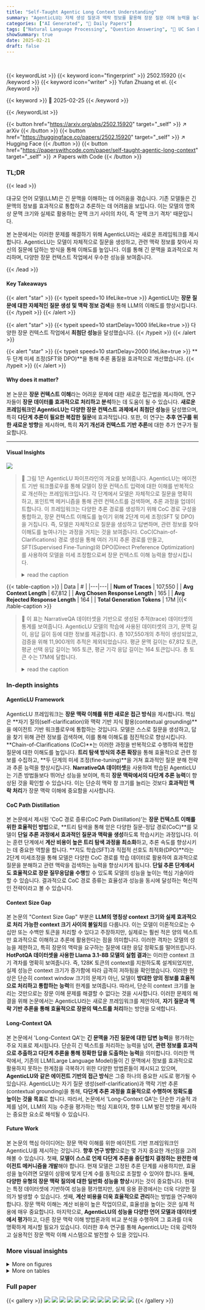 ```yaml
---
title: "Self-Taught Agentic Long Context Understanding"
summary: "AgenticLU는 자체 생성 질문과 맥락 정보를 활용해 장문 질문 이해 능력을 높이는 에이전트 기반 프레임워크입니다.  97.8%의 정답률을 달성하며 기존 방식들을 뛰어넘는 성과를 보였습니다."
categories: ["AI Generated", "🤗 Daily Papers"]
tags: ["Natural Language Processing", "Question Answering", "🏢 UC San Diego",]
showSummary: true
date: 2025-02-21
draft: false
---
```


<br>

{{< keywordList >}}
{{< keyword icon="fingerprint" >}} 2502.15920 {{< /keyword >}}
{{< keyword icon="writer" >}} Yufan Zhuang et el. {{< /keyword >}}
 
{{< keyword >}} 🤗 2025-02-25 {{< /keyword >}}
 
{{< /keywordList >}}

{{< button href="https://arxiv.org/abs/2502.15920" target="_self" >}}
↗ arXiv
{{< /button >}}
{{< button href="https://huggingface.co/papers/2502.15920" target="_self" >}}
↗ Hugging Face
{{< /button >}}
{{< button href="https://paperswithcode.com/paper/self-taught-agentic-long-context" target="_self" >}}
↗ Papers with Code
{{< /button >}}




### TL;DR


{{< lead >}}

대규모 언어 모델(LLM)은 긴 문맥을 이해하는 데 어려움을 겪습니다.  기존 모델들은 긴 문맥의 정보를 효과적으로 통합하고 추론하는 데 어려움을 보입니다.  이는 모델의 명목상 문맥 크기와 실제로 활용하는 문맥 크기 사이의 차이, 즉 '문맥 크기 격차' 때문입니다. 

본 논문에서는 이러한 문제를 해결하기 위해 AgenticLU라는 새로운 프레임워크를 제시합니다.  AgenticLU는 모델이 자체적으로 질문을 생성하고, 관련 맥락 정보를 찾아서 자신의 질문에 답하는 방식을 통해 이해도를 높입니다.  이를 통해 긴 문맥을 효과적으로 처리하며, 다양한 장문 컨텍스트 작업에서 우수한 성능을 보여줍니다. 

{{< /lead >}}


#### Key Takeaways

{{< alert "star" >}}
{{< typeit speed=10 lifeLike=true >}} AgenticLU는 **장문 질문에 대한 자체적인 질문 생성 및 맥락 정보 검색**을 통해 LLM의 이해도를 향상시킵니다. {{< /typeit >}}
{{< /alert >}}

{{< alert "star" >}}
{{< typeit speed=10 startDelay=1000 lifeLike=true >}} 다양한 장문 컨텍스트 작업에서 **최첨단 성능**을 달성했습니다. {{< /typeit >}}
{{< /alert >}}

{{< alert "star" >}}
{{< typeit speed=10 startDelay=2000 lifeLike=true >}} **두 단계 미세 조정(SFT와 DPO)**을 통해 추론 품질을 효과적으로 개선했습니다. {{< /typeit >}}
{{< /alert >}}

#### Why does it matter?
본 논문은 **장문 컨텍스트 이해**라는 어려운 문제에 대한 새로운 접근법을 제시하여, 연구자들이 **장문 데이터를 효과적으로 처리하고 분석**하는 데 도움이 될 수 있습니다.  **새로운 프레임워크인 AgenticLU는 다양한 장문 컨텍스트 과제에서 최첨단 성능**을 달성했으며, 특히 **다단계 추론이 필요한 복잡한 질문**에 효과적입니다. 또한, 이 연구는 **추후 연구를 위한 새로운 방향**을 제시하며, 특히 **자기 개선과 컨텍스트 기반 추론**에 대한 추가 연구가 필요합니다. 

------
#### Visual Insights



![](https://arxiv.org/html/2502.15920/x1.png)

> 🔼 그림 1은 AgenticLU 파이프라인의 개요를 보여줍니다.  AgenticLU는 에이전트 기반 워크플로우를 통해 모델이 장문 컨텍스트 입력에 대한 이해를 반복적으로 개선하는 프레임워크입니다. 각 단계에서 모델은 자체적으로 질문을 명확히 하고, 포인트백 메커니즘을 통해 관련 컨텍스트를 검색하며, 추론 과정을 업데이트합니다. 이 프레임워크는 다양한 추론 경로를 생성하기 위해 CoC 경로 구성을 통합하고, 장문 컨텍스트 이해도를 높이기 위해 2단계 미세 조정(SFT 및 DPO)을 거칩니다.  즉, 모델은 자체적으로 질문을 생성하고 답변하며, 관련 정보를 찾아 이해도를 높여나가는 과정을 거치는 것을 보여줍니다.  CoC(Chain-of-Clarifications) 경로 생성을 통해 여러 가지 추론 경로를 만들고, SFT(Supervised Fine-Tuning)와 DPO(Direct Preference Optimization)를 사용하여 모델을 미세 조정함으로써 장문 컨텍스트 이해 능력을 향상시킵니다.
> <details>
> <summary>read the caption</summary>
> Figure 1: Overview of the AgenticLU pipeline: The model iteratively refines its understanding of long-context inputs through an agentic workflow. At each step, it raises self-clarifications, retrieves relevant context via the pointback mechanism, and updates its reasoning trace. The framework integrates CoC Path Construction to generate diverse reasoning paths, followed by two-stage fine-tuning (SFT and DPO) to enhance long-context understanding.
> </details>





{{< table-caption >}}
| Data | # |
|---|---| 
| **Num of Traces** | 107,550 |
| **Avg Context Length** | 67,812 |
| **Avg Chosen Response Length** | 165 |
| **Avg Rejected Response Length** | 164 |
| **Total Generation Tokens** | 17M |{{< /table-caption >}}

> 🔼 이 표는 NarrativeQA 데이터셋을 기반으로 생성된 추적(trace) 데이터셋의 통계를 보여줍니다.  AgenticLU 모델의 학습에 사용된 데이터셋의 크기, 문맥 길이, 응답 길이 등에 대한 정보를 제공합니다.  총 107,550개의 추적이 생성되었고, 검증을 위해 11,900개의 추적은 제외되었습니다. 평균 문맥 길이는 67,812 토큰, 평균 선택 응답 길이는 165 토큰, 평균 기각 응답 길이는 164 토큰입니다.  총 토큰 수는 17M에 달합니다.
> <details>
> <summary>read the caption</summary>
> Table 1: Statistics of the generated traces dataset used in finetuning derived from NarrativeQA. We left out 11.9K traces for validation.
> </details>





### In-depth insights


#### AgenticLU Framework
AgenticLU 프레임워크는 **장문 맥락 이해를 위한 새로운 접근 방식**을 제시합니다.  핵심은 **자기 질의(self-clarification)와 맥락 기반 지식 활용(contextual grounding)**을 에이전트 기반 워크플로우에 통합하는 것입니다.  모델은 스스로 질문을 생성하고, 답을 찾기 위해 관련 정보를 검색하며, 이를 통해 이해도를 점진적으로 향상시킵니다. **Chain-of-Clarifications (CoC)**는 이러한 과정을 반복적으로 수행하여 복잡한 질문에 대한 이해도를 높입니다.  **트리 탐색 방식의 추론 확장**을 통해 효율적으로 관련 정보를 수집하고, **두 단계의 미세 조정(fine-tuning)**을 거쳐 효과적인 질문 분해 전략과 추론 능력을 향상시킵니다.  **NarrativeQA 데이터셋**을 사용하여 학습된 AgenticLU는 기존 방법들보다 뛰어난 성능을 보이며, 특히 **장문 맥락에서의 다단계 추론 능력**이 향상된 것을 확인할 수 있습니다.  이는 단순히 맥락 창 크기를 늘리는 것보다 **효과적인 맥락 처리**가 장문 맥락 이해에 중요함을 시사합니다.

#### CoC Path Distillation
본 논문에서 제시된 'CoC 경로 증류(CoC Path Distillation)'는 **장문 컨텍스트 이해를 위한 효율적인 방법**으로, **트리 탐색을 통해 얻은 다양한 질문-정답 경로(CoC)**를 모델이 **단일 추론 과정에서 효과적인 질문과 맥락을 생성**하도록 학습시키는 과정입니다. 이는 훈련 단계에서 **계산 비용이 높은 트리 탐색 과정을 최소화**하고, 추론 속도를 향상시키는 데 중요한 역할을 합니다.  **지도 학습(SFT)과 직접적 선호도 최적화(DPO)**라는 2단계 미세조정을 통해 모델은 다양한 CoC 경로를 학습 데이터로 활용하여 효과적으로 질문을 분해하고 관련 맥락을 검색하는 능력을 향상시키게 됩니다. **단일 추론 단계에서도 효율적으로 장문 질무응답을 수행**할 수 있도록 모델의 성능을 높이는 핵심 기술이라 할 수 있습니다.  결과적으로 CoC 경로 증류는 효율성과 성능을 동시에 달성하는 혁신적인 전략이라고 볼 수 있습니다.

#### Context Size Gap
본 논문의 "Context Size Gap" 부분은 **LLM의 명칭상 context 크기와 실제 효과적으로 처리 가능한 context 크기 사이의 불일치**를 다룹니다.  이는 모델이 이론적으로는 수십만 또는 수백만 토큰을 처리할 수 있다고 주장하지만, 실제로는 훨씬 적은 양의 텍스트만 효과적으로 이해하고 추론에 활용한다는 점을 의미합니다. 이러한 격차는 모델의 성능을 제한하고, 특히 장문의 맥락을 요구하는 질문에 대한 응답 정확도를 떨어뜨립니다. **HotPotQA 데이터셋을 사용한 Llama 3.1-8B 모델의 실험 결과**는 이러한 context 크기 격차를 명확히 보여줍니다.  즉, 128K 토큰의 context를 지원하도록 설계되었지만, 실제 성능은 context 크기가 증가함에 따라 급격히 저하됨을 확인했습니다.  이러한 현상은 단순히 context window 크기의 문제가 아닌, 모델이 **방대한 양의 정보를 효율적으로 처리하고 통합하는 능력**의 한계를 보여줍니다.  따라서, 단순히 context 크기를 늘리는 것만으로는 장문 이해 문제를 해결할 수 없다는 것을 시사합니다. 이러한 문제의 해결을 위해 논문에서는 AgenticLU라는 새로운 프레임워크를 제안하여, **자기 질문과 맥락 기반 추론을 통해 효율적으로 장문의 텍스트를 처리**하는 방안을 모색합니다.

#### Long-Context QA
본 논문에서 'Long-Context QA'는 **긴 문맥을 가진 질문에 대한 답변 능력**을 평가하는 주요 지표로 제시됩니다.  단순히 긴 텍스트를 처리하는 능력을 넘어, **관련 정보를 효과적으로 추출하고 다단계 추론을 통해 정확한 답을 도출하는 능력**을 의미합니다.  이러한 맥락에서, 기존의 LLM(Large Language Model)들이 긴 문맥에서 정보를 효과적으로 활용하지 못하는 한계점을 극복하기 위한 다양한 방법론들이 제시되고 있으며, **AgenticLU와 같은 에이전트 기반의 접근 방식**은 그중 하나의 중요한 시도로 평가될 수 있습니다.  AgenticLU는 자기 질문 생성(self-clarification)과 맥락 기반 추론(contextual grounding)을 통해, **다단계 추론 과정을 효율적으로 수행하며 정확도를 높이는 것을 목표**로 합니다. 따라서, 논문에서 'Long-Context QA'는 단순한 기술적 과제를 넘어, LLM의 지능 수준을 평가하는 핵심 지표이자,  향후 LLM 발전 방향을 제시하는 중요한 요소로 해석될 수 있습니다.

#### Future Work
본 논문의 핵심 아이디어는 장문 맥락 이해를 위한 에이전트 기반 프레임워크인 AgenticLU를 제시하는 것입니다.  **향후 연구 방향**으로는 몇 가지 중요한 개선점을 고려해볼 수 있습니다.  첫째, **모델이 스스로 언제 다단계 추론을 중단할지 결정하는 완전한 에이전트 메커니즘을 개발**해야 합니다. 현재 모델은 고정된 추론 단계를 사용하지만, 효율성을 높이려면 모델이 상황에 맞게 단계 수를 동적으로 조절할 수 있어야 합니다. 둘째, **다양한 유형의 장문 맥락 질의에 대한 일반화 성능을 향상**시키는 것이 중요합니다.  현재는 특정 데이터셋에 기반하여 성능을 평가했지만, 실제 응용 환경에서는 더욱 다양한 질의가 발생할 수 있습니다.  셋째, **계산 비용을 더욱 효율적으로 관리**하는 방법을 연구해야 합니다.  장문 맥락 이해는 계산 비용이 높은 작업이므로, 효율성을 높이는 것은 실제 적용에 매우 중요합니다. 마지막으로, **AgenticLU의 성능을 다양한 언어 모델과 데이터셋에서 평가**하고, 다른 장문 맥락 이해 방법론과의 비교 분석을 수행하여 그 효과를 더욱 명확하게 제시할 필요가 있습니다. 이러한 후속 연구를 통해 AgenticLU는 더욱 강력하고 실용적인 장문 맥락 이해 시스템으로 발전할 수 있을 것입니다.


### More visual insights

<details>
<summary>More on figures
</summary>


![](https://arxiv.org/html/2502.15920/x2.png)

> 🔼 그림 2는 모델의 명목상의 context 길이와 실제로 효과적으로 활용 가능한 context 길이 간의 차이를 보여줍니다. Llama3.1-8B-Instruct 모델은 최대 128K 토큰의 context를 처리할 수 있도록 설계되었지만, HotPotQA 데이터셋을 사용한 실험 결과, 입력 길이가 8K, 16K, 32K, 64K, 128K로 증가함에 따라 성능이 급격히 저하되는 것을 보여줍니다. 이는 모델이 명목상으로 지원하는 context 길이보다 훨씬 짧은 길이의 context만을 실제로 효과적으로 처리한다는 것을 의미합니다. 그림은 모델의 명목상 context 용량과 실제 효과적인 context 용량 간의 차이를 시각적으로 보여줍니다.
> <details>
> <summary>read the caption</summary>
> Figure 2: Effective context size is smaller than nominal context size. Performance of Llama3.1-8B-Instruct (advertised 128K-token context) on the HotPotQA dataset drops sharply as input length increases (8K, 16K, 32K, 64K, 128K), illustrating the gap between nominal and effective context capacities.
> </details>



![](https://arxiv.org/html/2502.15920/x3.png)

> 🔼 그림 3은 8KB에서 128KB까지 다양한 문맥 길이에 걸쳐 7가지 장문맥 작업에 대한 주요 결과를 보여줍니다. 점선 주황색으로 표시된 AgenticLU-8B 모델은 기본 모델인 Llama3.1-8B (실선 주황색) 모델에 비해 모든 작업에서 성능이 크게 향상되었음을 보여줍니다. 또한, 단계별, 계획 및 해결, 사실 및 반성, LongRAG 등의 프롬프팅 방법과 최첨단 ProLong-8B 모델과 비교 분석하여 AgenticLU-8B가 대부분의 작업과 문맥 길이에서 일관되게 강력한 성능을 유지함을 보여줍니다.
> <details>
> <summary>read the caption</summary>
> Figure 3: Main results on 7 long-context tasks across context lengths from 8K to 128K. Our AgenticLU-8B (dotted orange) achieves significant improvements on all tasks over our base model Llama3.1-8B (solid orange). We also compare with the prompting methods (Step-by-Step, Plan-and-Solve, Fact-and-Reflect, LongRAG) and the state-of-the-art ProLong-8B model. AgenticLU-8B consistently maintains strong performance across most tasks and context lengths.
> </details>



</details>




<details>
<summary>More on tables
</summary>


{{< table-caption >}}
| Model | Short Avg | HotpotQA | Natural Questions | TriviaQA | PopQA | NarrativeQA | InfiniQA | InfiniChoice | Long Avg |
|---|---|---|---|---|---|---|---|---|---|
| Llama3.1-8B | 62.3 | 40.0 | 56.1 | 80.6 | 56.1 | 38.0 | 48.0 | 55.0 | 53.4 |
| AgenticLU (<math alttext="δ" class="ltx_Math" display="inline" id="S6.T2.3.1.1.1.m1.1"><semantics id="S6.T2.3.1.1.1.m1.1a"><mi id="S6.T2.3.1.1.1.m1.1.1" xref="S6.T2.3.1.1.1.m1.1.1.cmml">δ</mi><annotation-xml encoding="MathML-Content" id="S6.T2.3.1.1.1.m1.1b"><ci id="S6.T2.3.1.1.1.m1.1.1.cmml" xref="S6.T2.3.1.1.1.m1.1.1">𝛿</ci></annotation-xml><annotation encoding="application/x-tex" id="S6.T2.3.1.1.1.m1.1c">δ</annotation><annotation encoding="application/x-llamapun" id="S6.T2.3.1.1.1.m1.1d">italic_δ</annotation></semantics></math>) | -0.6 | +31.1 | +21.7 | +7.7 | +9.4 | +18.0 | +2.0 | +13.0 | +14.7 |{{< /table-caption >}}
> 🔼 표 2는 AgenticLU와 기본 모델인 Llama3.1-8B-Instruct의 성능 차이(AgenticLU-8B에서 Llama3.1-8B를 뺀 값)를 보여줍니다. 긴 문맥(128K 토큰 작업)과 짧은 문맥 벤치마크(ARC, GSM8K, MMLU를 포함한 6가지 일반 작업) 모두에 대한 결과를 포함하며, 짧은 문맥 성능에 대한 자세한 내용은 부록 B에 나와 있습니다. 점수는 정확도를 나타내며, AgenticLU는 긴 문맥 작업에서 성능이 크게 향상되었고 일반 작업에는 거의 영향을 미치지 않았음을 보여줍니다.
> <details>
> <summary>read the caption</summary>
> Table 2: Performance difference of AgenticLU and its base, Llama3.1-8B-Instruct (δ=𝛿absent\delta=italic_δ =AgenticLU-8B minus Llama3.1-8B), on long context (the 128K tasks) and short-context benchmarks (6 regular tasks including ARC, GSM8K, and MMLU), the details of the short-context performance can be found in appendix B. Scores represent accuracy, with AgenticLU demonstrating significantly improved performance across long-context tasks with minimal effect on regular task performance.
> </details>

{{< table-caption >}}
| Model | HotpotQA | NaturalQ | PopQA | TriviaQA | Avg |
|---|---|---|---|---|---| 
| Llama-3.1-8B | 40.0 | 56.1 | 56.1 | 80.6 | 58.2 |
| AgenticLU-8B | 71.1 | 77.8 | 65.5 | 88.3 | 75.7 |
| (w/ 2 rounds) | 71.1 | 76.7 | 67.2 | 91.7 | 76.7 |
| (w/ 3 rounds) | 75.5 | 78.8 | 68.3 | 91.1 | 78.4 |{{< /table-caption >}}
> 🔼 이 표는 추론 시 추가적인 자기 설명 및 문맥적 근거 추가 라운드의 성능을 평가한 결과를 보여줍니다. 자기 설명의 이점은 첫 번째 라운드에서 최적에 가깝다는 것을 알 수 있습니다.
> <details>
> <summary>read the caption</summary>
> Table 3: We evaluate the performance of adding additional self-clarification and contextual grounding rounds at inference time. The gain from self-clarification is close to optimal at the initial round.
> </details>

{{< table-caption >}}
| Model | HotpotQA | NaturalQ | PopQA | TriviaQA | Avg |
|---|---|---|---|---|---| 
| Llama-3.1-8B | 40.0 | 56.1 | 56.1 | 80.6 | 58.2 |
| AgenticLU-8B | 71.1 | 77.8 | 65.5 | 88.3 | 75.7 |
| (w/o Clarification) | 57.8 | 56.7 | 55.5 | 78.3 | 62.1 |
| (w/o Pointback) | 53.3 | 59.4 | 52.7 | 83.3 | 62.2 |{{< /table-caption >}}
> 🔼 이 표는 AgenticLU-8B 모델에서 자기 설명 단계와 문맥적 근거 단계를 제거했을 때의 성능을 보여줍니다.  128K 길이의 문맥을 사용하는 네 가지 과제(HotpotQA, Natural Questions, PopQA, TriviaQA)에 대한 결과가 제시되어 있습니다. 각 과제에 대해 AgenticLU-8B의 기본 성능과 자기 설명 제거, 문맥적 근거 제거 시의 성능을 비교하여 각 단계의 중요성을 분석합니다.  자기 설명과 문맥적 근거가 장문 맥락 이해에 얼마나 중요한 역할을 하는지 보여주는 실험 결과입니다.
> <details>
> <summary>read the caption</summary>
> Table 4: We test the agentic workflow with AgenticLU-8B when taking out the self-clarification steps and the contextual grounding (pointback) step. The tasks are with 128K context length.
> </details>

{{< table-caption >}}
| Metric | Baseline | AgenticLU |
|---|---|---|
| Runtime Overhead | 100% | 101.93% |
| Avg Tokens Generated in One Round | 76.28 | 1205.38 |{{< /table-caption >}}
> 🔼 표 5는 기존의 직접 답변 방식(Baseline)과 제안하는 AgenticLU 모델의 성능 오버헤드를 비교 분석한 표입니다.  직접 답변 방식은 질문에 대한 답변을 바로 생성하는 방식이고, AgenticLU는 자기 질문과 답변을 통해 추론 과정을 거치는 방식입니다.  따라서,  실행 시간 오버헤드(Runtime Overhead) 와 각 라운드에서 생성되는 토큰 수(Avg Tokens Generated in One Round)를 비교하여 AgenticLU 방식의 효율성을 평가합니다.
> <details>
> <summary>read the caption</summary>
> Table 5: Performance Overhead Comparison between direct answering baseline and AgenticLU.
> </details>

{{< table-caption >}}
| Hyperparameter | Value |
|---|---| 
| Learning Rate | 5e-7 |
| Learning Rate Schedule | Cosine Annealing |
| Optimizer | Adam |
| \(\beta_{1}\) | 0.9 |
| \(\beta_{2}\) | 0.95 |
| Training dtype | bf16 |
| Batch Size | 128 |
| Max Length | 131,072 |{{< /table-caption >}}
> 🔼 표 6는 본 논문의 5장(Data Generation & Model Training)에서 설명하는 Self-Taught Agentic Long-Context Understanding(AgenticLU) 모델 학습을 위한 초 매개변수(Hyperparameter)들을 보여줍니다.  Supervised Fine-Tuning(SFT) 단계에서 사용된 학습률(Learning Rate), 최적화기(Optimizer), 배치 크기(Batch Size), 최대 길이(Max Length) 등의 세부 설정 값들을 명시적으로 제시하여, AgenticLU 모델의 학습 과정에 대한 자세한 정보를 제공합니다.
> <details>
> <summary>read the caption</summary>
> Table 6: Hyperparameters for SFT.
> </details>

{{< table-caption >}}
| Hyperparameter | Value |
|---|---| 
| Learning Rate | 5e-7 |
| Learning Rate Schedule | Cosine Annealing |
| Optimizer | Adam |
| β₁ | 0.9 |
| β₂ | 0.95 |
| Training dtype | bf16 |
| Batch Size | 128 |
| β | 0.1 |
| Max Length | 131,072 |{{< /table-caption >}}
> 🔼 표 7은 Direct Preference Optimization(DPO)에 사용된 하이퍼파라미터들을 보여줍니다.  학습률, 최적화기, 배치 크기, 최대 길이 등 DPO 모델 학습에 영향을 주는 주요 설정값들이 포함되어 있습니다. 이 표는 DPO 단계에서 사용된 구체적인 하이퍼파라미터 설정을 통해 AgenticLU 모델의 성능 개선에 대한 이해를 돕습니다.
> <details>
> <summary>read the caption</summary>
> Table 7: Hyperparameters for DPO.
> </details>

{{< table-caption >}}
| Model | ARC Easy | ARC Challenge | GSM8k | MathQA | MMLU | MMLU Pro | Avg |
|---|---|---|---|---|---|---|---| 
| Llama3.1-8B | 84.80 | 59.64 | 80.13 | 42.88 | 68.72 | 37.71 | 62.31 |
| AgenticLU-8B | 83.96 | 58.36 | 80.51 | 41.74 | 68.38 | 37.51 | 61.74 |{{< /table-caption >}}
> 🔼 표 8은 AgenticLU와 Llama3.1-8B-Instruct 모델의 단기 문맥 벤치마크 결과를 비교한 것입니다.  AgenticLU는 다양한 단기 문맥 작업에서 Llama3.1-8B-Instruct 모델과 거의 동일한 성능을 보여줍니다.  표에는 ARC Easy, ARC Challenge, GSM8K, MathQA, MMLU, MMLU Pro 등 여러 가지 벤치마크 작업에 대한 정확도 비율(%)이 제시되어 있습니다.  AgenticLU가 장기 문맥 작업에 초점을 맞춘 모델임에도 불구하고, 단기 문맥 작업에서도 우수한 성능을 유지함을 보여줍니다.
> <details>
> <summary>read the caption</summary>
> Table 8: Performance comparison of AgenticLU and Llama3.1-8B-Instruct on short-context benchmarks. Scores represent accuracy percentages, with AgenticLU demonstrating matching results across tasks.
> </details>

{{< table-caption >}}
|               | 8K   | 16K   | 32K   | 64K   | 128K  |
|---------------|------|-------|-------|-------|-------|
| **HotpotQA** |       |       |       |       |       |
| Llama3.1-8B   | 63.3 | 56.7  | 61.1  | 47.8  | 40.0  |
| Llama3.1-8B+step-by-step | 60.0 | 66.7  | 56.7  | 58.9  | 56.7  |
| Llama3.1-8B+plan&solve | 71.1 | 66.7  | 72.2  | 62.2  | 50.0  |
| Llama3.1-8B+fact&reflect | 58.9 | 58.9  | 62.2  | 61.1  | 48.9  |
| ProLong-8B    | 62.2 | 65.6  | 57.8  | 53.3  | 58.9  |
| Llama3.1-8B+LongRAG | 61.1 | 58.9  | 73.3  | 56.7  | 57.8  |
| AgenticLU-8B  | 81.1 | 75.6  | 78.9  | 75.6  | 71.1  |{{< /table-caption >}}
> 🔼 표 9는 HotpotQA 데이터셋을 사용하여 다양한 컨텍스트 길이(8K, 16K, 32K, 64K, 128K 토큰)에 따른 여러 장기 컨텍스트 이해 모델의 성능을 보여줍니다.  Llama 3.1-8B 기본 모델과  여러 프롬프팅 기법(단계별, 계획 및 해결, 사실 및 반성)을 사용한 모델,  최첨단 ProLong-8B 모델, 그리고 제안된 AgenticLU-8B 모델의 정확도를 비교하여 AgenticLU-8B 모델의 우수성을 보여줍니다.
> <details>
> <summary>read the caption</summary>
> Table 9: Long-context performance on HotpotQA.
> </details>

{{< table-caption >}}
| Model | 8K | 16K | 32K | 64K | 128K |
|---|---|---|---|---|---| 
| Llama3.1-8B | 71.7 | 69.4 | 70.6 | 73.9 | 56.1 |
| Llama3.1-8B+step-by-step | 66.7 | 66.1 | 58.9 | 55.6 | 38.9 |
| Llama3.1-8B+plan&solve | 67.8 | 71.7 | 66.7 | 62.2 | 50.6 |
| Llama3.1-8B+fact&reflect | 63.3 | 63.3 | 61.7 | 59.4 | 40.0 |
| ProLong-8B | 83.3 | 82.2 | 83.9 | 90.0 | 77.8 |
| Llama3.1-8B+LongRAG | 65.6 | 76.1 | 79.4 | 77.2 | 73.9 |
| AgenticLU-8B | 91.7 | 91.1 | 85.0 | 85.0 | 77.8 |{{< /table-caption >}}
> 🔼 표 10은 Nature Questions 데이터셋을 사용하여 다양한 컨텍스트 길이(8K, 16K, 32K, 64K, 128K 토큰)에서 여러 모델의 성능을 보여줍니다.  Llama3.1-8B 기본 모델과 함께, Chain-of-Thought, Plan-and-Solve, Fact-and-Reflect 프롬프팅 기법을 적용한 모델과 LongRAG, ProLong-8B 및 AgenticLU-8B 모델의 결과를 비교 분석하여, 긴 컨텍스트를 이해하는 모델의 능력을 평가합니다. 특히, 컨텍스트 길이가 증가함에 따라 정확도 변화를 살펴보고,  AgenticLU-8B 모델의 효과를 다른 모델과 비교 분석합니다.
> <details>
> <summary>read the caption</summary>
> Table 10: Long-context performance on Nature Questions.
> </details>

{{< table-caption >}}
| Model | 8K | 16K | 32K | 64K | 128K |
|---|---|---|---|---|---| 
| Llama3.1-8B | 82.8 | 86.7 | 85.6 | 81.1 | 80.6 |
| Llama3.1-8B+step-by-step | 84.4 | 86.1 | 90.0 | 82.2 | 57.2 |
| Llama3.1-8B+plan&solve | 78.9 | 88.3 | 89.4 | 87.2 | 86.7 |
| Llama3.1-8B+fact&reflect | 87.8 | 83.9 | 84.4 | 86.7 | 84.4 |
| ProLong-8B | 71.1 | 88.3 | 78.9 | 82.8 | 78.3 |
| Llama3.1-8B+LongRAG | 77.2 | 79.4 | 83.9 | 83.9 | 83.3 |
| AgenticLU-8B | 88.3 | 92.2 | 91.1 | 93.3 | 88.3 |{{< /table-caption >}}
> 🔼 표 11은 TriviaQA 데이터셋을 사용한 장문 맥락 이해 성능을 보여줍니다. 다양한 모델 (Llama3.1-8B, Llama3.1-8B에 여러 프롬프트 기법 적용, ProLong-8B, AgenticLU-8B)의 8K, 16K, 32K, 64K, 128K 토큰 길이에 따른 정확도를 비교 분석하여 각 모델의 장문 맥락 처리 능력과 그 한계를 보여줍니다. 특히, AgenticLU-8B 모델이 다른 모델들에 비해 128K 토큰 길이에서도 높은 정확도를 유지하는 것을 확인할 수 있습니다.
> <details>
> <summary>read the caption</summary>
> Table 11: Long-context performance on TriviaQA.
> </details>

{{< table-caption >}}
| Model | 8K | 16K | 32K | 64K | 128K |
|---|---|---|---|---|---| 
| Llama3.1-8B | 61.1 | 62.8 | 57.2 | 58.3 | 56.1 |
| Llama3.1-8B+step-by-step | 61.7 | 58.9 | 55.0 | 58.9 | 60.6 |
| Llama3.1-8B+plan&solve | 62.2 | 63.3 | 58.9 | 55.0 | 61.1 |
| Llama3.1-8B+fact&reflect | 65.0 | 64.4 | 58.9 | 53.3 | 65.0 |
| ProLong-8B | 67.8 | 68.3 | 70.0 | 64.4 | 65.6 |
| Llama3.1-8B+LongRAG | 47.8 | 54.4 | 54.4 | 57.2 | 50.6 |
| AgenticLU-8B | 82.2 | 82.2 | 78.3 | 76.7 | 65.6 |{{< /table-caption >}}
> 🔼 표 12는 PopQA 데이터셋을 사용한 다양한 모델들의 장문 맥락 이해 성능을 보여줍니다. 8K, 16K, 32K, 64K, 128K 토큰 길이의 맥락을 사용한 실험 결과가 제시되어 있으며, Llama3.1-8B 기본 모델과 여러 프롬프트 기법(단계별, 계획 및 해결, 사실 및 반성, LongRAG) 및 최첨단 ProLong-8B 모델과의 비교 분석을 통해 AgenticLU-8B 모델의 성능 우수성을 보여줍니다. 각 모델의 정확도를 맥락 길이에 따라 비교하여 장문 맥락 이해에 대한 효과를 분석합니다.
> <details>
> <summary>read the caption</summary>
> Table 12: Long-context performance on PopQA.
> </details>

{{< table-caption >}}
| Model | 8K | 16K | 32K | 64K | 128K |
|---|---|---|---|---|---| 
| Llama3.1-8B | 15.0 | 19.0 | 27.0 | 35.0 | 38.0 |
| Llama3.1-8B+step-by-step | 23.0 | 30.0 | 36.0 | 51.0 | 43.0 |
| Llama3.1-8B+plan&solve | 22.0 | 25.0 | 38.0 | 41.0 | 39.0 |
| Llama3.1-8B+fact&reflect | 18.0 | 35.0 | 37.0 | 42.0 | 46.0 |
| ProLong-8B | 18.0 | 27.0 | 28.0 | 38.0 | 42.0 |
| Llama3.1-8B+LongRAG | 23.3 | 23.3 | 50.0 | 50.0 | 46.7 |
| AgenticLU-8B | 27.0 | 35.0 | 41.0 | 49.0 | 56.0 |{{< /table-caption >}}
> 🔼 표 13은 NarrativeQA 데이터셋을 사용하여 다양한 컨텍스트 길이(8K, 16K, 32K, 64K, 128K 토큰)에서 다양한 모델들의 장문 이해 성능을 보여줍니다.  AgenticLU 모델을 포함하여 Llama3.1-8B 기본 모델과 여러 프롬프트 방식(단계별, 계획 및 해결, 사실 및 반성, LongRAG) 및 최첨단 ProLong-8B 모델과 비교 분석하여, 각 모델의 정확도를 보여줍니다. 이 표는 장문 컨텍스트 이해 과제에서 AgenticLU의 성능을 평가하는 데 중요한 역할을 합니다.
> <details>
> <summary>read the caption</summary>
> Table 13: Long-context performance on NarrativeQA.
> </details>

{{< table-caption >}}
| Model | 8K | 16K | 32K | 64K | 128K |
|---|---|---|---|---|---| 
| Llama3.1-8B | 17.0 | 31.0 | 36.0 | 40.0 | 48.0 |
| Llama3.1-8B+step-by-step | 21.0 | 36.0 | 36.0 | 45.0 | 43.0 |
| Llama3.1-8B+plan&solve | 17.0 | 26.0 | 32.0 | 41.0 | 40.0 |
| Llama3.1-8B+fact&reflect | 19.0 | 30.0 | 40.0 | 42.0 | 37.0 |
| ProLong-8B | 16.0 | 31.0 | 29.0 | 31.0 | 45.0 |
| Llama3.1-8B+LongRAG | 16.7 | 23.3 | 36.7 | 43.3 | 36.7 |
| AgenticLU-8B | 25.0 | 39.0 | 42.0 | 47.0 | 50.0 |{{< /table-caption >}}
> 🔼 표 14는 논문의 6.1절 '작업 및 측정항목' 에서 다루는 긴 문맥 이해 능력 평가를 위한 벤치마크인 InfbenchQA에 대한 실험 결과를 보여줍니다.  각 모델(Llama3.1-8B, Llama3.1-8B를 기반으로 한 여러 프롬프팅 기법 적용 모델, ProLong-8B, AgenticLU-8B)의 InfbenchQA 정확도를 문맥 길이(8K, 16K, 32K, 64K, 128K 토큰)별로 비교 분석한 표입니다.  AgenticLU-8B 모델의 성능이 다른 모델들에 비해 상당히 우수함을 보여주는 표입니다.
> <details>
> <summary>read the caption</summary>
> Table 14: Long-context performance on InfbenchQA.
> </details>

{{< table-caption >}}
| Model | 8K | 16K | 32K | 64K | 128K |
|---|---|---|---|---|---| 
| Llama3.1-8B | 9.0 | 12.0 | 24.0 | 39.0 | 55.0 |
| Llama3.1-8B+step-by-step | 15.0 | 13.0 | 41.0 | 41.0 | 44.0 |
| Llama3.1-8B+plan&solve | 27.0 | 15.0 | 48.0 | 55.0 | 58.0 |
| Llama3.1-8B+fact&reflect | 20.0 | 14.0 | 38.0 | 51.0 | 56.0 |
| ProLong-8B | 22.0 | 27.0 | 37.0 | 48.0 | 58.0 |
| Llama3.1-8B+LongRAG | 16.7 | 30.0 | 43.3 | 53.3 | 63.3 |
| AgenticLU-8B | 45.0 | 46.0 | 47.0 | 64.0 | 68.0 |{{< /table-caption >}}
> 🔼 표 15는 InfiniteBench Multiple-Choice 데이터셋을 사용하여 다양한 컨텍스트 길이(8K, 16K, 32K, 64K, 128K 토큰)에 따른 다양한 모델들의 성능을 보여줍니다.  AgenticLU 모델을 포함하여 여러 기준 모델(Llama3.1-8B, Llama3.1-8B+step-by-step, Llama3.1-8B+plan&solve, Llama3.1-8B+fact&reflect, ProLong-8B, Llama3.1-8B+LongRAG)의 정확도를 비교 분석하여 긴 컨텍스트 이해 능력을 평가합니다. 각 모델의 성능 차이를 통해 긴 컨텍스트 질문에 대한 답변 정확도와 효율성을 파악할 수 있습니다.
> <details>
> <summary>read the caption</summary>
> Table 15: Long-context performance on InfbenchChoice.
> </details>

</details>




### Full paper

{{< gallery >}}
<img src="paper_images/1.png" class="grid-w50 md:grid-w33 xl:grid-w25" />
<img src="paper_images/2.png" class="grid-w50 md:grid-w33 xl:grid-w25" />
<img src="paper_images/3.png" class="grid-w50 md:grid-w33 xl:grid-w25" />
<img src="paper_images/4.png" class="grid-w50 md:grid-w33 xl:grid-w25" />
<img src="paper_images/5.png" class="grid-w50 md:grid-w33 xl:grid-w25" />
<img src="paper_images/6.png" class="grid-w50 md:grid-w33 xl:grid-w25" />
<img src="paper_images/7.png" class="grid-w50 md:grid-w33 xl:grid-w25" />
<img src="paper_images/8.png" class="grid-w50 md:grid-w33 xl:grid-w25" />
<img src="paper_images/9.png" class="grid-w50 md:grid-w33 xl:grid-w25" />
<img src="paper_images/10.png" class="grid-w50 md:grid-w33 xl:grid-w25" />
<img src="paper_images/11.png" class="grid-w50 md:grid-w33 xl:grid-w25" />
<img src="paper_images/12.png" class="grid-w50 md:grid-w33 xl:grid-w25" />
{{< /gallery >}}